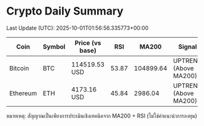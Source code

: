 # Crypto Daily Summary

Last Update (UTC): 2025-10-01T01:56:56.335773+00:00

| Coin | Symbol | Price (vs base) | RSI | MA200 | Signal |
|------|--------|------------------|-----|-------|--------|
| Bitcoin | BTC | 114519.53 USD | 53.87 | 104899.64 | UPTREND (Above MA200) |
| Ethereum | ETH | 4173.16 USD | 45.84 | 2986.04 | UPTREND (Above MA200) |

หมายเหตุ: สัญญาณเป็นเพียงการประเมินเชิงเทคนิคจาก MA200 + RSI (ไม่ใช่คำแนะนำการลงทุน)